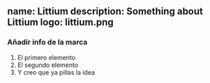 name: Littium
description: Something about Littium
logo: littium.png
----
### Añadir info de la marca

1. El primero elemento
2. El segundo elemento
3. Y creo que ya pillas la idea

